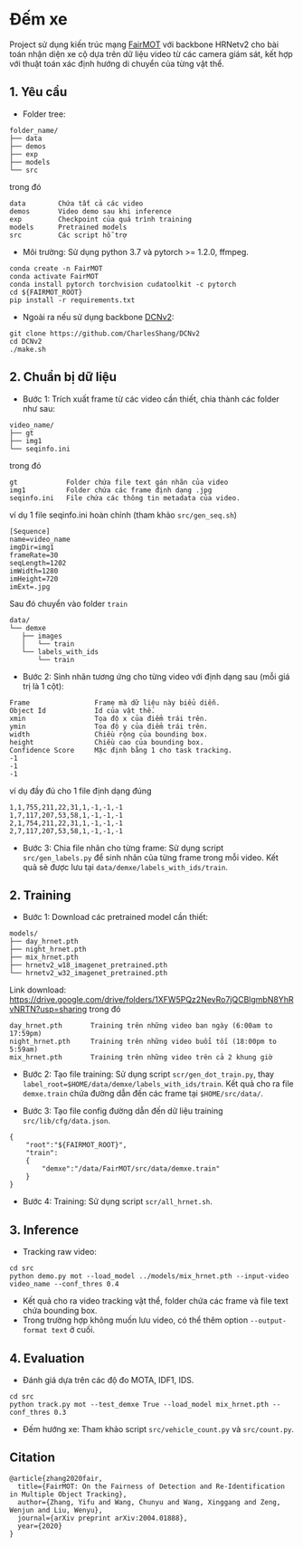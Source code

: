 # **Đếm xe**
Project sử dụng kiến trúc mạng [FairMOT](https://github.com/ifzhang/FairMOT) với backbone HRNetv2 cho bài toán nhận diện xe cộ dựa trên dữ liệu video từ các camera giám sát, kết hợp với thuật toán xác định hướng di chuyển của từng vật thể. 


## 1. Yêu cầu
* Folder tree:
```
folder_name/
├── data
├── demos
├── exp
├── models
└── src
```
trong đó
```
data        Chứa tất cả các video
demos       Video demo sau khi inference
exp         Checkpoint của quá trình training
models      Pretrained models
src         Các script hỗ trợ
```

* Môi trường:
Sử dụng python 3.7 và pytorch >= 1.2.0, ffmpeg.
```
conda create -n FairMOT
conda activate FairMOT
conda install pytorch torchvision cudatoolkit -c pytorch
cd ${FAIRMOT_ROOT}
pip install -r requirements.txt
```

* Ngoài ra nếu sử dụng backbone [DCNv2](https://github.com/CharlesShang/DCNv2):
```
git clone https://github.com/CharlesShang/DCNv2
cd DCNv2
./make.sh
```

## 2. Chuẩn bị dữ liệu
* Bước 1: Trích xuất frame từ các video cần thiết, chia thành các folder như sau:
```
video_name/
├── gt
├── img1
└── seqinfo.ini
```
trong đó
```
gt            Folder chứa file text gán nhãn của video
img1          Folder chứa các frame định dạng .jpg
seqinfo.ini   File chứa các thông tin metadata của video.
```
ví dụ 1 file seqinfo.ini hoàn chỉnh (tham khảo `src/gen_seq.sh`)
```
[Sequence]
name=video_name
imgDir=img1
frameRate=30
seqLength=1202
imWidth=1280
imHeight=720
imExt=.jpg
```
Sau đó chuyển vào folder `train`
```
data/
└── demxe
   ├── images
   │   └── train
   └── labels_with_ids
       └── train
```
* Bước 2: Sinh nhãn tương ứng cho từng video với định dạng sau (mỗi giá trị là 1 cột):
```
Frame                Frame mà dữ liệu này biểu diễn. 
Object Id            Id của vật thế.
xmin                 Tọa độ x của điểm trái trên.
ymin                 Tọa độ y của điểm trái trên.
width                Chiều rộng của bounding box.
height               Chiều cao của bounding box.
Confidence Score     Mặc định bằng 1 cho task tracking.
-1
-1
-1
```
ví dụ đầy đủ cho 1 file định dạng đúng
```
1,1,755,211,22,31,1,-1,-1,-1
1,7,117,207,53,58,1,-1,-1,-1
2,1,754,211,22,31,1,-1,-1,-1
2,7,117,207,53,58,1,-1,-1,-1
```
* Bước 3: Chia file nhãn cho từng frame:
Sử dụng script `src/gen_labels.py` để sinh nhãn của từng frame trong mỗi video. Kết quả sẽ được lưu tại `data/demxe/labels_with_ids/train`.

## 2. Training
* Bước 1: Download các pretrained model cần thiết:
```
models/
├── day_hrnet.pth
├── night_hrnet.pth
├── mix_hrnet.pth
├── hrnetv2_w18_imagenet_pretrained.pth
└── hrnetv2_w32_imagenet_pretrained.pth
```
Link download: https://drive.google.com/drive/folders/1XFW5PQz2NevRo7jQCBlgmbN8YhRvNRTN?usp=sharing
trong đó
```
day_hrnet.pth       Training trên những video ban ngày (6:00am to 17:59pm)
night_hrnet.pth     Training trên những video buổi tối (18:00pm to 5:59am)
mix_hrnet.pth       Training trên những video trên cả 2 khung giờ
```

* Bước 2: Tạo file training:
Sử dụng script `scr/gen_dot_train.py`, thay `label_root=$HOME/data/demxe/labels_with_ids/train`. Kết quả cho ra file `demxe.train` chứa đường dẫn đến các frame tại `$HOME/src/data/`.

* Bước 3: Tạo file config đường dẫn đến dữ liệu training `src/lib/cfg/data.json`.
```
{
    "root":"${FAIRMOT_ROOT}",
    "train":
    {
        "demxe":"/data/FairMOT/src/data/demxe.train"
    }
}
```

* Bước 4: Training:
Sử dụng script `scr/all_hrnet.sh`.


## 3. Inference
* Tracking raw video:
```
cd src
python demo.py mot --load_model ../models/mix_hrnet.pth --input-video video_name --conf_thres 0.4
```
* Kết quả cho ra video tracking vật thể, folder chứa các frame và file text chứa bounding box.
* Trong trường hợp không muốn lưu video, có thể thêm option `--output-format text` ở cuối.


## 4. Evaluation
* Đánh giá dựa trên các độ đo MOTA, IDF1, IDS.
```
cd src
python track.py mot --test_demxe True --load_model mix_hrnet.pth --conf_thres 0.3
```
* Đếm hướng xe: Tham khảo script `src/vehicle_count.py` và `src/count.py`.

## Citation
```
@article{zhang2020fair,
  title={FairMOT: On the Fairness of Detection and Re-Identification in Multiple Object Tracking},
  author={Zhang, Yifu and Wang, Chunyu and Wang, Xinggang and Zeng, Wenjun and Liu, Wenyu},
  journal={arXiv preprint arXiv:2004.01888},
  year={2020}
}
```
